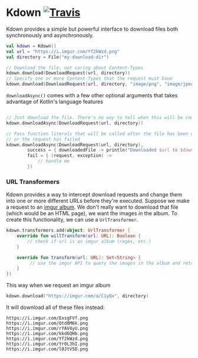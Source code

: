 Kdown [![Travis](http://img.shields.io/travis/thatJavaNerd/Kdown.svg?style=flat)](https://travis-ci.org/thatJavaNerd/Kdown)
=====

Kdown provides a simple but powerful interface to download files both synchronously and asynchronously.

```kotlin
val kdown = Kdown()
val url = "https://i.imgur.com/Yf2kWzd.png"
val directory = File("my-download-dir")

// Download the file, not caring about Content-Types
kdown.download(DownloadRequest(url, directory))
// Specify one or more Content-Types that the request must have
kdown.download(DownloadRequest(url, directory, "image/png", "image/jpeg", "image/gif"))
```

`downloadAsync()` comes with a few other optional arguments that takes advantage of Kotlin's language features

```kotlin

// Just download the file. There's no way to tell when this will be completed or it actually succeeded
kdown.downloadAsync(DownloadRequest(url, directory))

// Pass function literals that will be called after the file has been downloaded
// or the request has failed
kdown.downloadAsync(DownloadRequest(url, directory),
        success = { downloadedFile -> println("Downloaded $url to $downloadedFile") },
        fail = { (request, exception) ->
            // handle me
        })
```

### URL Transformers
Kdown provides a way to intercept download requests and change them into one or more different URLs before they're executed. Suppose we make a request to an [imgur album](https://imgur.com/a/C1yQx). We don't really want to download that file (which would be an HTML page), we want the images *in* the album. To create this functionality, we can use a `UrlTransformer`.

```kotlin
kdown.transformers.add(object: UrlTransformer {
    override fun willTransform(url: URL): Boolean {
        // check if url is an imgur album (regex, etc.)
    }

    override fun transform(url: URL): Set<String> {
         // use the imgur API to query the images in the album and return them
    }
})
```

This way when we request an imgur album

```kotlin
kdown.download("https://imgur.com/a/C1yQx", directory)
```

It will download all of these files instead:
```
https://i.imgur.com/ExsgFVf.png
https://i.imgur.com/Otd8M6k.png
https://i.imgur.com/rYAV4yU.png
https://i.imgur.com/kkd6QHb.png
https://i.imgur.com/Yf2kWzd.png
https://i.imgur.com/Yr0L3hI.png
https://i.imgur.com/l0JtV5D.png
```
